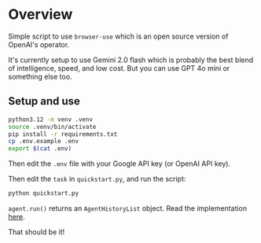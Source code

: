 # Overview

Simple script to use `browser-use` which is an open source version of OpenAI's operator.

It's currently setup to use Gemini 2.0 flash which is probably the best blend of intelligence, speed, and low cost. But you can use GPT 4o mini or something else too.

## Setup and use

```bash
python3.12 -m venv .venv
source .venv/bin/activate
pip install -r requirements.txt
cp .env.example .env
export $(cat .env)
```

Then edit the `.env` file with your Google API key (or OpenAI API key).

Then edit the `task` in `quickstart.py`, and run the script:

```bash
python quickstart.py
```

`agent.run()` returns an `AgentHistoryList` object. Read the implementation [here](https://github.com/browser-use/browser-use/blob/main/browser_use/agent/views.py#L180).

That should be it!
